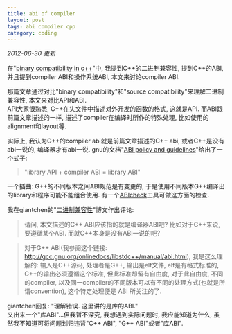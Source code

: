 ```yaml
---
title: abi of compiler
layout: post
tags: abi compiler cpp
category: coding
---
```


*2012-06-30 更新*

在"[binary compatibility in c++](http://xanpeng.github.com/2012/06/29/cpp-abi)"中, 我提到C++的二进制兼容性, 提到C++的ABI, 并且提到compiler ABI和操作系统ABI, 本文来讨论compiler ABI.

那篇文章通过对比"binary compatibility"和"source compatibility"来理解二进制兼容性, 本文来对比API和ABI.  
API大家很熟悉, C++在头文件中描述对外开发的函数的格式, 这就是API. 而ABI跟前篇文章描述的一样, 描述了compiler在编译时所作的特殊处理, 比如使用的alignment和layout等.

实际上, 我认为G++的compiler abi就是前篇文章描述的C++ abi, 或者C++是没有abi一说的, 编译器才有abi一说. gnu的文档"[ABI policy and guidelines](http://gcc.gnu.org/onlinedocs/libstdc++/manual/abi.html)"给出了一个式子:

> "library API + compiler ABI = library ABI"

一个插曲: G++的不同版本之间ABI规范是有变更的, 于是使用不同版本G++编译出的library和程序可能不能组合使用. 有一个[ABIcheck](http://abicheck.sourceforge.net/)工具可做这方面的检查.

我在giantchen的"[二进制兼容性](http://www.cnblogs.com/Solstice/archive/2011/03/09/1978024.html)"博文作出评论:

> 请问, 本文描述的C++ ABI应该指的就是编译器ABI吧? 比如对于G++来说, 要遵循某个ABI. 而就C++本身是没有ABI一说的吧?

> 对于G++ ABI(我参阅这个链接: http://gcc.gnu.org/onlinedocs/libstdc++/manual/abi.html), 我是这么理解的: 输入是C++源码, 处理者是G++, 输出是elf文件, elf是有格式标准的, G++的输出必须遵循这个标准, 但此标准却留有自由度, 对于此自由度, 不同的compiler, 以及同一compiler的不同版本可以有不同的处理方式(也就是所谓convention), 这个特定处理便是 ABI 所关注的了.

giantchen回复: "理解错误. 这里讲的是库的ABI."  
又出来一个"库ABI"...但我暂不深究, 我想遇到实际问题时, 我应能知道为什么, 虽然我不知道可将问题划归违背"C++ ABI", "G++ ABI"或者"库ABI".
